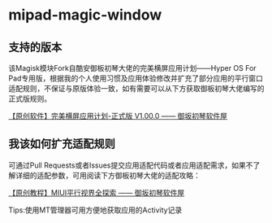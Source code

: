 # mipad-magic-window

## 支持的版本
该Magisk模块Fork自酷安御板初琴大佬的完美横屏应用计划——Hyper OS For Pad专用版，根据我的个人使用习惯及应用体验修改并扩充了部分应用的平行窗口适配规则，不保证与原版体验一致，如有需要可以从下方获取御板初琴大佬编写的正式版规则。

<a href="https://ybcq.github.io/2023/05/01/%E3%80%90%E5%8E%9F%E5%88%9B%E8%BD%AF%E4%BB%B6%E3%80%91%E5%AE%8C%E7%BE%8E%E6%A8%AA%E5%B1%8F%E5%BA%94%E7%94%A8%E8%AE%A1%E5%88%92-%E6%AD%A3%E5%BC%8F%E7%89%88%20V1.00.0/" target="_blank">【原创软件】完美横屏应用计划-正式版 V1.00.0 —— 御坂初琴软件屋</a>

## 我该如何扩充适配规则
可通过Pull Requests或者Issues提交应用适配代码或者应用适配需求，如果不了解详细的适配参数，可用阅读下方御板初琴大佬的适配攻略：

<a href="https://ybcq.github.io/2023/02/12/%E3%80%90%E5%8E%9F%E5%88%9B%E6%95%99%E7%A8%8B%E3%80%91MIUI%E5%B9%B3%E8%A1%8C%E8%A7%86%E7%95%8C%E5%85%A8%E6%8E%A2%E7%B4%A2/" target="_blank">【原创教程】MIUI平行视界全探索 —— 御坂初琴软件屋</a>

Tips:使用MT管理器可用方便地获取应用的Activity记录



